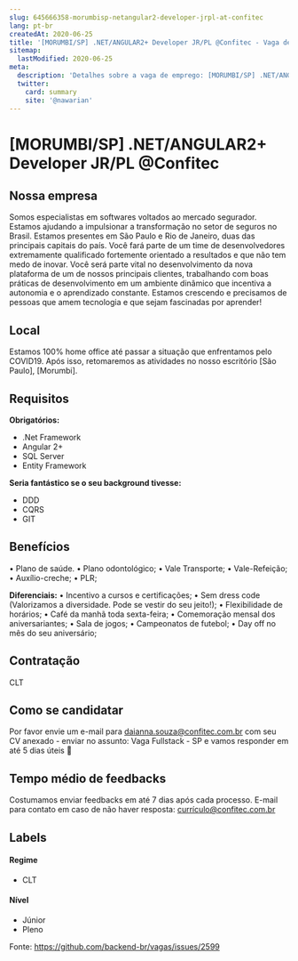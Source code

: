 ```yaml
---
slug: 645666358-morumbisp-netangular2-developer-jrpl-at-confitec
lang: pt-br
createdAt: 2020-06-25
title: '[MORUMBI/SP] .NET/ANGULAR2+ Developer JR/PL @Confitec - Vaga de Emprego'
sitemap:
  lastModified: 2020-06-25
meta:
  description: 'Detalhes sobre a vaga de emprego: [MORUMBI/SP] .NET/ANGULAR2+ Developer JR/PL @Confitec'
  twitter:
    card: summary
    site: '@nawarian'
---
```


# [MORUMBI/SP] .NET/ANGULAR2+ Developer JR/PL @Confitec


## Nossa empresa

Somos especialistas em softwares voltados ao mercado segurador. Estamos ajudando a impulsionar a transformação no setor de seguros no Brasil. Estamos presentes em São Paulo e Rio de Janeiro, duas das principais capitais do país.
Você fará parte de um time de desenvolvedores extremamente qualificado fortemente orientado a resultados e que não tem medo de inovar.
Você será parte vital no desenvolvimento da nova plataforma de um de nossos principais clientes, trabalhando com boas práticas de desenvolvimento em um ambiente dinâmico que incentiva a autonomia e o aprendizado constante.
Estamos crescendo e precisamos de pessoas que amem tecnologia e que sejam fascinadas por aprender!

## Local

Estamos 100% home office até passar a situação que enfrentamos pelo COVID19. Após isso, retomaremos as atividades no nosso escritório [São Paulo], [Morumbi].

## Requisitos

**Obrigatórios:**
- .Net Framework
- Angular 2+
- SQL Server
- Entity Framework

**Seria fantástico se o seu background tivesse:**
- DDD
- CQRS
- GIT

## Benefícios

• Plano de saúde.
• Plano odontológico;
• Vale Transporte;
• Vale-Refeição;
• Auxílio-creche;
• PLR;

**Diferenciais:**
• Incentivo a cursos e certificações;
• Sem dress code (Valorizamos a diversidade. Pode se vestir do seu jeito!);
• Flexibilidade de horários;
• Café da manhã toda sexta-feira;
• Comemoração mensal dos aniversariantes;
• Sala de jogos;
• Campeonatos de futebol;
• Day off no mês do seu aniversário;

## Contratação

CLT

## Como se candidatar

Por favor envie um e-mail para daianna.souza@confitec.com.br com seu CV anexado - enviar no assunto: Vaga Fullstack - SP e vamos responder em até 5 dias úteis 💙

## Tempo médio de feedbacks

Costumamos enviar feedbacks em até 7 dias após cada processo.
E-mail para contato em caso de não haver resposta: currículo@confitec.com.br

## Labels

#### Regime
- CLT

#### Nível
- Júnior
- Pleno



Fonte: https://github.com/backend-br/vagas/issues/2599